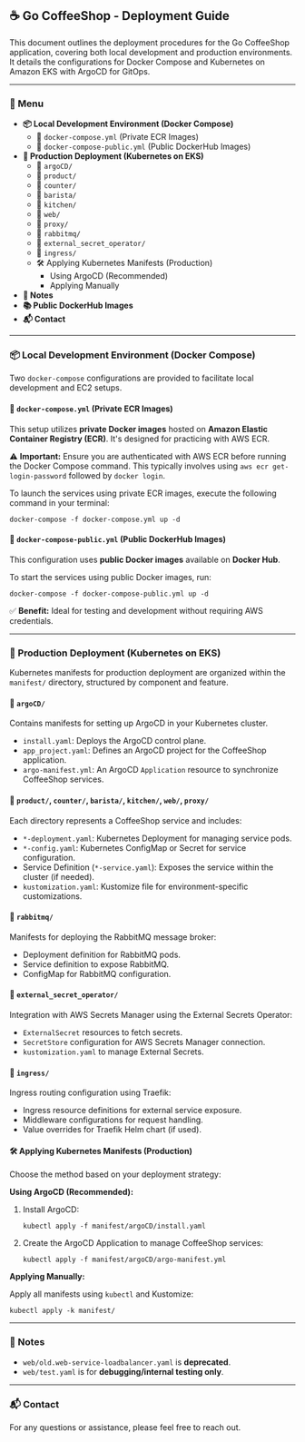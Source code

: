 ## ☕️ Go CoffeeShop - Deployment Guide

This document outlines the deployment procedures for the Go CoffeeShop application, covering both local development and production environments. It details the configurations for Docker Compose and Kubernetes on Amazon EKS with ArgoCD for GitOps.

---

### 📜 Menu

-   **📦 Local Development Environment (Docker Compose)**
    -   🔹 `docker-compose.yml` (Private ECR Images)
    -   🔹 `docker-compose-public.yml` (Public DockerHub Images)
-   **📁 Production Deployment (Kubernetes on EKS)**
    -   📂 `argoCD/`
    -   📂 `product/`
    -   📂 `counter/`
    -   📂 `barista/`
    -   📂 `kitchen/`
    -   📂 `web/`
    -   📂 `proxy/`
    -   📂 `rabbitmq/`
    -   📂 `external_secret_operator/`
    -   📂 `ingress/`
    -   🛠 Applying Kubernetes Manifests (Production)
        -   Using ArgoCD (Recommended)
        -   Applying Manually
-   **📄 Notes**
-   **📚 Public DockerHub Images**
-   **📬 Contact**

---

### 📦 Local Development Environment (Docker Compose)

Two `docker-compose` configurations are provided to facilitate local development and EC2 setups.

#### 🔹 `docker-compose.yml` (Private ECR Images)

This setup utilizes **private Docker images** hosted on **Amazon Elastic Container Registry (ECR)**. It's designed for practicing with AWS ECR.

⚠️ **Important:** Ensure you are authenticated with AWS ECR before running the Docker Compose command. This typically involves using `aws ecr get-login-password` followed by `docker login`.

To launch the services using private ECR images, execute the following command in your terminal:

```
docker-compose -f docker-compose.yml up -d
```

#### 🔹 `docker-compose-public.yml` (Public DockerHub Images)

This configuration uses **public Docker images** available on **Docker Hub**.

To start the services using public Docker images, run:

```
docker-compose -f docker-compose-public.yml up -d
```

✅ **Benefit:** Ideal for testing and development without requiring AWS credentials.

-----

### 📁 Production Deployment (Kubernetes on EKS)

Kubernetes manifests for production deployment are organized within the `manifest/` directory, structured by component and feature.

#### 📂 `argoCD/`

Contains manifests for setting up ArgoCD in your Kubernetes cluster.

  - `install.yaml`: Deploys the ArgoCD control plane.
  - `app_project.yaml`: Defines an ArgoCD project for the CoffeeShop application.
  - `argo-manifest.yml`: An ArgoCD `Application` resource to synchronize CoffeeShop services.

#### 📂 `product/`, `counter/`, `barista/`, `kitchen/`, `web/`, `proxy/`

Each directory represents a CoffeeShop service and includes:

  - `*-deployment.yaml`: Kubernetes Deployment for managing service pods.
  - `*-config.yaml`: Kubernetes ConfigMap or Secret for service configuration.
  - Service Definition (`*-service.yaml`): Exposes the service within the cluster (if needed).
  - `kustomization.yaml`: Kustomize file for environment-specific customizations.

#### 📂 `rabbitmq/`

Manifests for deploying the RabbitMQ message broker:

  - Deployment definition for RabbitMQ pods.
  - Service definition to expose RabbitMQ.
  - ConfigMap for RabbitMQ configuration.

#### 📂 `external_secret_operator/`

Integration with AWS Secrets Manager using the External Secrets Operator:

  - `ExternalSecret` resources to fetch secrets.
  - `SecretStore` configuration for AWS Secrets Manager connection.
  - `kustomization.yaml` to manage External Secrets.

#### 📂 `ingress/`

Ingress routing configuration using Traefik:

  - Ingress resource definitions for external service exposure.
  - Middleware configurations for request handling.
  - Value overrides for Traefik Helm chart (if used).

#### 🛠 Applying Kubernetes Manifests (Production)

Choose the method based on your deployment strategy:

**Using ArgoCD (Recommended):**

1.  Install ArgoCD:

    ```
    kubectl apply -f manifest/argoCD/install.yaml
    ```

2.  Create the ArgoCD Application to manage CoffeeShop services:

    ```
    kubectl apply -f manifest/argoCD/argo-manifest.yml
    ```

**Applying Manually:**

Apply all manifests using `kubectl` and Kustomize:

```
kubectl apply -k manifest/
```

-----

### 📄 Notes

  - `web/old.web-service-loadbalancer.yaml` is **deprecated**.
  - `web/test.yaml` is for **debugging/internal testing only**.

-----


### 📬 Contact

For any questions or assistance, please feel free to reach out.
